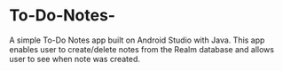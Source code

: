 # To-Do-Notes-
A simple To-Do Notes app built on Android Studio with Java. This app enables user to create/delete notes from the Realm database and allows user to see when note was created.

